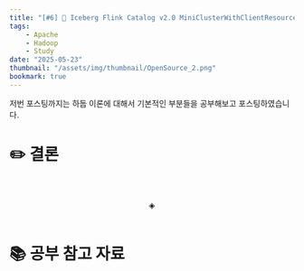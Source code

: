 ```yaml
---
title: "[#6] 📘 Iceberg Flink Catalog v2.0 MiniClusterWithClientResource 종속석 제거"
tags:
    - Apache
    - Hadoop
    - Study
date: "2025-05-23"
thumbnail: "/assets/img/thumbnail/OpenSource_2.png"
bookmark: true
---
```


저번 포스팅까지는 하둡 이론에 대해서 기본적인 부분들을 공부해보고 포스팅하였습니다.

# ✏️ 결론

<br>
<br>
<div align="center">◈</div>
<br>

# 📚 공부 참고 자료